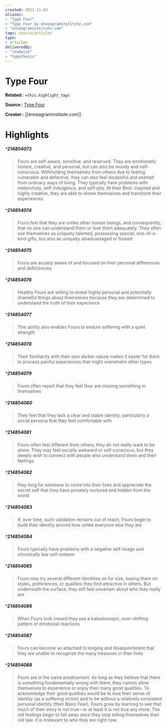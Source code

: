 ```yaml
---
created: 2021-11-02
aliases:
- "Type Four"
- "Type Four by enneagraminstitute.com"
- "enneagraminstitute.com"
tags: source/articles
type: 
- articles
deliveredBy: 
- "readwise"
- "hypothesis"
---
```

# Type Four

**Related**:: 
*`=this.highlight_tags`*

**Source**:: [Type Four](https://www.enneagraminstitute.com/type-4)

**Creator**:: [[enneagraminstitute.com]]

# Highlights
##### ^214854073
  
> Fours are self-aware, sensitive, and reserved. They are emotionally honest, creative, and personal, but can also be moody and self-conscious. Withholding themselves from others due to feeling vulnerable and defective, they can also feel disdainful and exempt from ordinary ways of living. They typically have problems with melancholy, self-indulgence, and self-pity. At their Best: inspired and highly creative, they are able to renew themselves and transform their experiences. 

##### ^214854074
  
> Fours feel that they are unlike other human beings, and consequently, that no one can understand them or love them adequately. They often see themselves as uniquely talented, possessing special, one-of-a-kind gifts, but also as uniquely disadvantaged or flawed. 

##### ^214854075
  
> Fours are acutely aware of and focused on their personal differences and deficiencies 

##### ^214854076
  
> Healthy Fours are willing to reveal highly personal and potentially shameful things about themselves because they are determined to understand the truth of their experience 

##### ^214854077
  
> This ability also enables Fours to endure suffering with a quiet strength 

##### ^214854078
  
> Their familiarity with their own darker nature makes it easier for them to process painful experiences that might overwhelm other types 

##### ^214854079
  
> Fours often report that they feel they are missing something in themselves 

##### ^214854080
  
> They feel that they lack a clear and stable identity, particularly a social persona that they feel comfortable with 

##### ^214854081
  
> Fours often feel different from others, they do not really want to be alone. They may feel socially awkward or self-conscious, but they deeply wish to connect with people who understand them and their feelings 

##### ^214854082
  
> they long for someone to come into their lives and appreciate the secret self that they have privately nurtured and hidden from the world 

##### ^214854083
  
> If, over time, such validation remains out of reach, Fours begin to build their identity around how unlike everyone else they are 

##### ^214854084
  
> Fours typically have problems with a negative self-image and chronically low self-esteem 

##### ^214854085
  
> Fours may try several different identities on for size, basing them on styles, preferences, or qualities they find attractive in others. But underneath the surface, they still feel uncertain about who they really are 

##### ^214854086
  
> When Fours look inward they see a kaleidoscopic, ever-shifting pattern of emotional reactions 

##### ^214854087
  
> Fours can become so attached to longing and disappointment that they are unable to recognize the many treasures in their lives 

##### ^214854088
  
> Fours are in the same predicament. As long as they believe that there is something fundamentally wrong with them, they cannot allow themselves to experience or enjoy their many good qualities. To acknowledge their good qualities would be to lose their sense of identity (as a suffering victim) and to be without a relatively consistent personal identity (their Basic Fear). Fours grow by learning to see that much of their story is not true—or at least it is not true any more. The old feelings begin to fall away once they stop telling themselves their old tale: it is irrelevant to who they are right now. 

